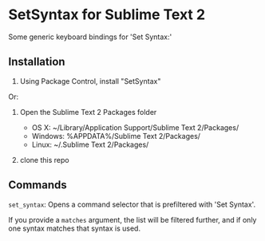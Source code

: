 SetSyntax for Sublime Text 2
==================================

Some generic keyboard bindings for 'Set Syntax:'

Installation
------------

1. Using Package Control, install "SetSyntax"

Or:

1. Open the Sublime Text 2 Packages folder

    - OS X: ~/Library/Application Support/Sublime Text 2/Packages/
    - Windows: %APPDATA%/Sublime Text 2/Packages/
    - Linux: ~/.Sublime Text 2/Packages/

2. clone this repo

Commands
--------

`set_syntax`: Opens a command selector that is prefiltered with 'Set Syntax'.

If you provide a `matches` argument, the list will be filtered further, and if only one syntax matches that syntax is used.
